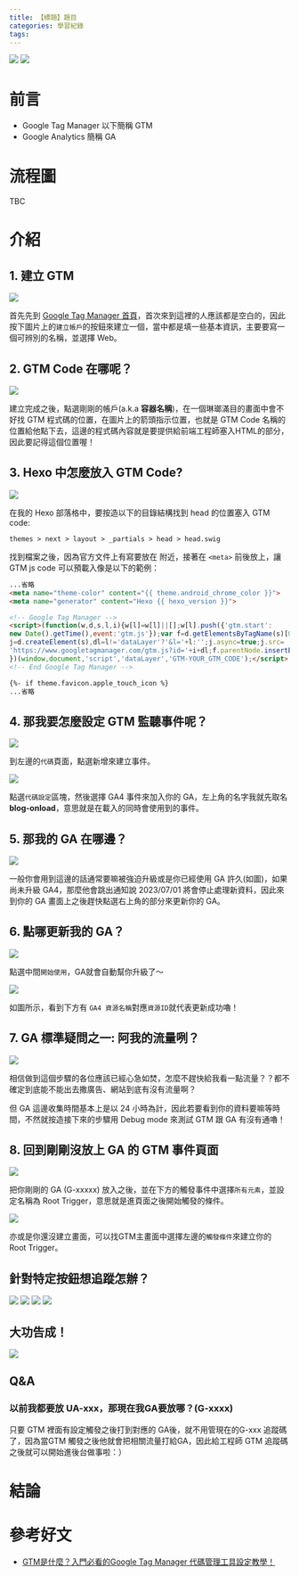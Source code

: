 ```yaml
---
title: 【標題】題目
categories: 學習紀錄
tags:
---
```



![](https://nijialin.com/images/2022/)
![](https://nijialin.com/images/common.jpeg)


# 前言

- Google Tag Manager 以下簡稱 GTM
- Google Analytics 簡稱 GA
<!-- more -->

# 流程圖

TBC

# 介紹

## 1. 建立 GTM

![](https://nijialin.com/images/2022/GTM/1.createGTM.jpg)

首先先到 [Google Tag Manager 首頁](https://tagmanager.google.com/#/home)，首次來到這裡的人應該都是空白的，因此按下圖片上的`建立帳戶`的按鈕來建立一個，當中都是填一些基本資訊，主要要寫一個可辨別的名稱，並選擇 Web。

## 2. GTM Code 在哪呢？

![](https://nijialin.com/images/2022/GTM/2.GTMcode.jpg)

建立完成之後，點選剛剛的帳戶(a.k.a **容器名稱**)，在一個琳瑯滿目的畫面中會不好找 GTM 程式碼的位置，在圖片上的箭頭指示位置，也就是 GTM Code 名稱的位置給他點下去，這邊的程式碼內容就是要提供給前端工程師塞入HTML的部分，因此要記得這個位置喔！

## 3. Hexo 中怎麼放入 GTM Code?

![](https://nijialin.com/images/2022/GTM/3.Hexo.jpg)

在我的 Hexo 部落格中，要按造以下的目錄結構找到 head 的位置塞入 GTM code:

```
themes > next > layout > _partials > head > head.swig
```

找到檔案之後，因為官方文件上有寫要放在 <head> 附近，接著在 `<meta>` 前後放上，讓 GTM js code 可以預載入像是以下的範例：

```html
...省略
<meta name="theme-color" content="{{ theme.android_chrome_color }}">
<meta name="generator" content="Hexo {{ hexo_version }}">

<!-- Google Tag Manager -->
<script>(function(w,d,s,l,i){w[l]=w[l]||[];w[l].push({'gtm.start':
new Date().getTime(),event:'gtm.js'});var f=d.getElementsByTagName(s)[0],
j=d.createElement(s),dl=l!='dataLayer'?'&l='+l:'';j.async=true;j.src=
'https://www.googletagmanager.com/gtm.js?id='+i+dl;f.parentNode.insertBefore(j,f);
})(window,document,'script','dataLayer','GTM-YOUR_GTM_CODE');</script>
<!-- End Google Tag Manager -->

{%- if theme.favicon.apple_touch_icon %}
...省略

```

## 4. 那我要怎麼設定 GTM 監聽事件呢？
![](https://nijialin.com/images/2022/GTM/4.createevent.jpg)

到左邊的`代碼`頁面，點選新增來建立事件。

![](https://nijialin.com/images/2022/GTM/5.addGAcode.jpg)

點選`代碼設定`區塊，然後選擇 GA4 事件來加入你的 GA，左上角的名字我就先取名 **blog-onload**，意思就是在載入的同時會使用到的事件。

## 5. 那我的 GA 在哪邊？

![](https://nijialin.com/images/2022/GTM/6.updatetoGA4.jpg)

一般你會用到這邊的話通常要嘛被強迫升級或是你已經使用 GA 許久(如圖)，如果尚未升級 GA4，那麼他會跳出通知說 2023/07/01 將會停止處理新資料，因此來到你的 GA 畫面上之後趕快點選右上角的部分來更新你的 GA。

## 6. 點哪更新我的 GA？
![](https://nijialin.com/images/2022/GTM/7.UpdateGA4.jpg)

點選中間`開始使用`，GA就會自動幫你升級了～

![](https://nijialin.com/images/2022/GTM/8.completeupdateGA4.jpg)

如圖所示，看到下方有 `GA4 資源名稱`對應`資源ID`就代表更新成功嚕！

## 7. GA 標準疑問之一: 阿我的流量咧？

![](https://nijialin.com/images/2022/GTM/9.wait24h.jpg)

相信做到這個步驟的各位應該已經心急如焚，怎麼不趕快給我看一點流量？？都不確定到底能不能出去撒廣告、網站到底有沒有流量啊？

但 GA 這邊收集時間基本上是以 24 小時為計，因此若要看到你的資料要嘛等時間，不然就按造接下來的步驟用 Debug mode 來測試 GTM 跟 GA 有沒有通嚕！

## 8. 回到剛剛沒放上 GA 的 GTM 事件頁面

![](https://nijialin.com/images/2022/GTM/10.addonloadeventwithRoottrigger.jpg)

把你剛剛的 GA (G-xxxxx) 放入之後，並在下方的觸發事件中選擇`所有元素`，並設定名稱為 Root Trigger，意思就是進頁面之後開始觸發的條件。

![](https://nijialin.com/images/2022/GTM/11.whereisroottrigger.jpg)

亦或是你還沒建立畫面，可以找GTM主畫面中選擇左邊的`觸發條件`來建立你的 Root Trigger。
## 針對特定按鈕想追蹤怎辦？
![](https://nijialin.com/images/2022/GTM/12.1findclass.jpg)
![](https://nijialin.com/images/2022/GTM/12.2addevent.jpg)
![](https://nijialin.com/images/2022/GTM/12.3addclassevent.jpg)
![](https://nijialin.com/images/2022/GTM/12.4addnewtriggerevent.jpg)

## 大功告成！
![](https://nijialin.com/images/2022/GTM/12.5done.jpg)

## Q&A

### 以前我都要放 UA-xxx，那現在我GA要放哪？(G-xxxx)

只要 GTM 裡面有設定觸發之後打到對應的 GA後，就不用管現在的G-xxx 追蹤碼了，因為當GTM 觸發之後他就會把相關流量打給GA，因此給工程師 GTM 追蹤碼之後就可以開始進後台做事啦：）
# 結論

# 參考好文

- [GTM是什麼？入門必看的Google Tag Manager 代碼管理工具設定教學！](https://doordata.tw/blog/gtm-tutorial-for-beginner)

